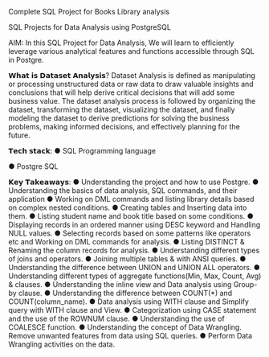 Complete SQL Project for Books Library analysis


SQL Projects for Data Analysis using PostgreSQL

AIM:
In this SQL Project for Data Analysis, We will learn to efficiently leverage various analytical features and functions accessible through SQL in Postgre.

𝗪𝗵𝗮𝘁 𝗶𝘀 𝗗𝗮𝘁𝗮𝘀𝗲𝘁 𝗔𝗻𝗮𝗹𝘆𝘀𝗶𝘀?
Dataset Analysis is defined as manipulating or processing unstructured data or raw data to draw valuable insights and conclusions that will help derive critical decisions that will add some business value. The dataset analysis process is followed by organizing the dataset, transforming the dataset, visualizing the dataset, and finally modeling the dataset to derive predictions for solving the business problems, making informed decisions, and effectively planning for the future.

𝗧𝗲𝗰𝗵 𝘀𝘁𝗮𝗰𝗸:
● SQL Programming language

   ● Postgre SQL 

𝗞𝗲𝘆 𝗧𝗮𝗸𝗲𝗮𝘄𝗮𝘆𝘀:
● Understanding the project and how to use Postgre.
● Understanding the basics of data analysis, SQL commands, and their application
● Working on DML commands and listing library details based on complex nested conditions.
● Creating tables and Inserting data into them.
● Listing student name and book title based on some conditions.
● Displaying records in an ordered manner using DESC keyword and Handling NULL values.
● Selecting records based on some patterns like operators etc and Working on DML commands for analysis.
● Listing DISTINCT & Renaming the column records for analysis.
● Understanding different types of joins and operators.
● Joining multiple tables & with ANSI queries.
● Understanding the difference between UNION and UNION ALL operators.
● Understanding different types of aggregate functions(Min, Max, Count, Avg) & clauses.
● Understanding the inline view and Data analysis using Group-by clause.
● Understanding the difference between COUNT(*) and COUNT(column_name).
● Data analysis using WITH clause and Simplify query with WITH clause and View.
● Categorization using CASE statement and the use of the ROWNUM clause.
● Understanding the use of COALESCE function. 
● Understanding the concept of Data Wrangling. Remove unwanted features from data using SQL queries.
● Perform Data Wrangling activities on the data.

